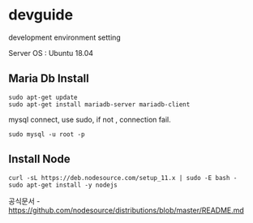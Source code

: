 # devguide
development environment setting

Server OS : Ubuntu 18.04

## Maria Db Install

```
sudo apt-get update
sudo apt-get install mariadb-server mariadb-client
```

mysql connect, use sudo, if not , connection fail.

```
sudo mysql -u root -p
```

## Install Node

```
curl -sL https://deb.nodesource.com/setup_11.x | sudo -E bash -
sudo apt-get install -y nodejs
```



공식문서 - https://github.com/nodesource/distributions/blob/master/README.md




